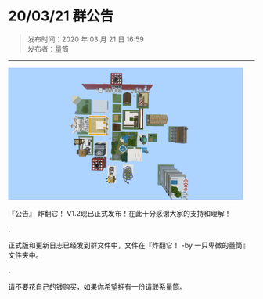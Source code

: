 # 20/03/21 群公告

> 发布时间：2020 年 03 月 21 日 16:59  
  发布者：量筒

---

![公告图片](../../assets/anno/20032101.jpg)

『公告』
炸翻它！ V1.2现已正式发布！在此十分感谢大家的支持和理解！

.

正式版和更新日志已经发到群文件中，文件在『炸翻它！ -by 一只卑微的量筒』文件夹中。

.

请不要花自己的钱购买，如果你希望拥有一份请联系量筒。
